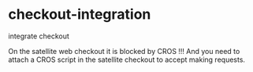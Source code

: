 # checkout-integration
integrate checkout


On the satellite web checkout it is blocked by CROS !!!
And you need to attach a CROS script in the satellite checkout to accept making requests.
